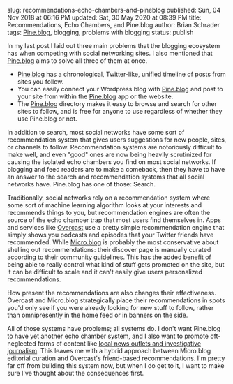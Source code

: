 slug: recommendations-echo-chambers-and-pineblog
published: Sun, 04 Nov 2018 at 06:16 PM
updated: Sat, 30 May 2020 at 08:39 PM
title: Recommendations, Echo Chambers, and Pine.blog
author: Brian Schrader
tags: [Pine.blog][pine], blogging, problems with blogging
status: publish

In my last post I laid out three main problems that the blogging ecosystem has when competing with social networking sites. I also mentioned that [Pine.blog][pine] aims to solve all three of them at once.

- [Pine.blog][pine] has a chronological, Twitter-like, unified timeline of posts from sites you follow.
- You can easily connect your Wordpress blog with [Pine.blog][pine] and post to your site from within the [Pine.blog][pine] app or the website.
- The [Pine.blog][pine] directory makes it easy to browse and search for other sites to follow, and is free for anyone to use regardless of whether they use Pine.blog or not.

In addition to search, most social networks have some sort of recommendation system that gives users suggestions for new people, sites, or channels to follow. Recommendation systems are notoriously difficult to make well, and even "good" ones are now being heavily scrutinized for causing the isolated echo chambers you find on most social networks. If blogging and feed readers are to make a comeback, then they have to have an answer to the search and recommendation systems that all social networks have. Pine.blog has one of those: Search.

Traditionally, social networks rely on a recommendation system where some sort of machine learning algorithm looks at your interests and recommends things to you, but recommendation engines are often the source of the echo chamber trap that most users find themselves in. Apps and services like [Overcast][overcast] use a pretty simple recommendation engine that simply shows you podcasts and episodes that your Twitter friends have recommended. While [Micro.blog][mb] is probably the most conservative about shelling out recommendations: their discover page is manually curated according to their community guidelines. This has the added benefit of being able to really control what kind of stuff gets promoted on the site, but it can be difficult to scale and it can't easily give users personalized recommendations.

How present the recommendations are also changes their effectiveness. Overcast and Micro.blog strategically place their recommendations in spots you'd only see if you were already looking for new stuff to follow, rather than omnipresently in the home feed or in banners on the side.

All of those systems have problems; all systems do. I don't want Pine.blog to have yet another echo chamber system, and I also want to promote oft-neglected forms of content like [local news outlets and investigative journalism][news]. This leaves me with a hybrid approach between Micro.blog editorial curation and Overcast's friend-based recommendations. I'm pretty far off from building this system now, but when I do get to it, I want to make sure I've thought about the consequences first.


[pine]: https://pine.blog/
[ow]: https://brianschrader.com/archive/a-vision-of-the-open-web/
[overcast]:  https://overcast.fm
[mb]: https://micro.blog
[news]: https://brianschrader.com/archive/feed-readers-and-local-news/
